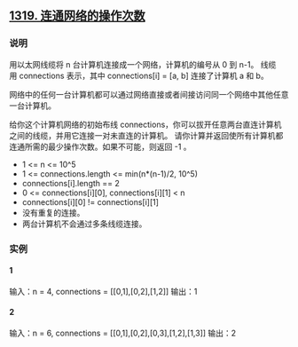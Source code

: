 ## [1319. 连通网络的操作次数](https://leetcode-cn.com/problems/number-of-operations-to-make-network-connected/)

### 说明
用以太网线缆将 n 台计算机连接成一个网络，计算机的编号从 0 到 n-1。
线缆用 connections 表示，其中 connections[i] = [a, b] 连接了计算机 a 和 b。

网络中的任何一台计算机都可以通过网络直接或者间接访问同一个网络中其他任意一台计算机。

给你这个计算机网络的初始布线 connections，你可以拔开任意两台直连计算机之间的线缆，并用它连接一对未直连的计算机。
请你计算并返回使所有计算机都连通所需的最少操作次数。如果不可能，则返回 -1 。

* 1 <= n <= 10^5
* 1 <= connections.length <= min(n*(n-1)/2, 10^5)
* connections[i].length == 2
* 0 <= connections[i][0], connections[i][1] < n
* connections[i][0] != connections[i][1]
* 没有重复的连接。
* 两台计算机不会通过多条线缆连接。

### 实例
#### 1
输入：n = 4, connections = [[0,1],[0,2],[1,2]]
输出：1

#### 2
输入：n = 6, connections = [[0,1],[0,2],[0,3],[1,2],[1,3]]
输出：2